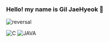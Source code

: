 ### Hello! my name is Gil JaeHyeok 👋

![reversal](https://capsule-render.vercel.app/api?type=waving&text=RECT&fontAlign=30&fontSize=30&desc=Use%20theme&descAlign=60&descAlignY=50&theme=Waving)

<img alt="C" src ="https://img.shields.io/badge/C-A8B9CC.svg?&style=for-the-badge&logo=C&logoColor=white"/>
<img alt="JAVA" src ="https://img.shields.io/badge/JAVA-A8B9CC.svg?&style=for-the-badge&logo=JAVA&logoColor=white"/>


<!--
**wogur2689/wogur2689** is a ✨ _special_ ✨ repository because its `README.md` (this file) appears on your GitHub profile.

Here are some ideas to get you started:

- 🔭 I’m currently working on ...
- 🌱 I’m currently learning ...
- 👯 I’m looking to collaborate on ...
- 🤔 I’m looking for help with ...
- 💬 Ask me about ...
- 📫 How to reach me: ...
- 😄 Pronouns: ...
- ⚡ Fun fact: ...
-->
